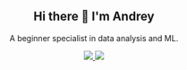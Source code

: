 <h2 align = "center"> Hi there 👋 I'm Andrey </h2>
<p align = "center"> A beginner specialist in data analysis and ML. </p>

<p align = "center" dir = "auto">
  <a href = "https://wa.me/79304175359" rel = "nofollow">
    <img src = "https://img.shields.io/badge/WhatsApp-25D366?style=for-the-badge&logo=whatsapp&logoColor=white" style="max-width: 100%;">
  </a>  
  <a href = "https://t.me/AndreyVoronkov9" rel="nofollow">
    <img src = "https://img.shields.io/badge/Telegram-2CA5E0?style=for-the-badge&logo=telegram&logoColor=white" style="max-width: 100%;">        
  </a>  
</p>

<!--
**amateur9/amateur9** is a ✨ _special_ ✨ repository because its `README.md` (this file) appears on your GitHub profile.

Here are some ideas to get you started:

- 🔭 I’m currently working on ...
- 🌱 I’m currently learning ...
- 👯 I’m looking to collaborate on ...
- 🤔 I’m looking for help with ...
- 💬 Ask me about ...
- 📫 How to reach me: ...
- 😄 Pronouns: ...
- ⚡ Fun fact: ...
-->
